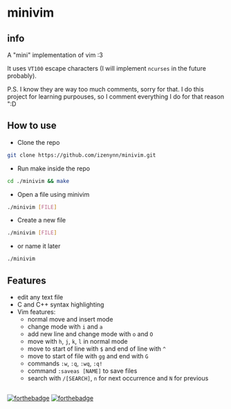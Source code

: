 # minivim

## info

A "mini" implementation of vim :3

It uses `VT100` escape characters (I will implement `ncurses` in the future probably).

P.S. I know they are way too much comments, sorry for that. I do this project for learning purpouses, so I comment everything I do for that reason ":D

## How to  use

- Clone the repo

```sh
git clone https://github.com/izenynn/minivim.git
```

- Run make inside the repo

```sh
cd ./minivim && make
```

- Open a file using minivim

```sh
./minivim [FILE]
```

- Create a new file

```sh
./minivim [FILE]
```

- or name it later

```sh
./minivim
```

## Features

- edit any text file
- C and C++ syntax highlighting
- Vim features:
	- normal move and insert mode
	- change mode with `i` and `a`
	- add new line and change mode with `o` and `O`
	- move with `h`, `j`, `k`, `l` in normal mode
	- move to start of line with `$` and end of line with `^`
	- move to start of file with `gg` and end with `G`
	- commands `:w`, `:q`, `:wq`, `:q!`
	- command `:saveas [NAME]` to save files
	- search with `/[SEARCH]`, `n` for next occurrence and `N` for previous

##
[![forthebadge](https://forthebadge.com/images/badges/made-with-c.svg)](https://forthebadge.com)
[![forthebadge](https://forthebadge.com/images/badges/you-didnt-ask-for-this.svg)](https://forthebadge.com)
